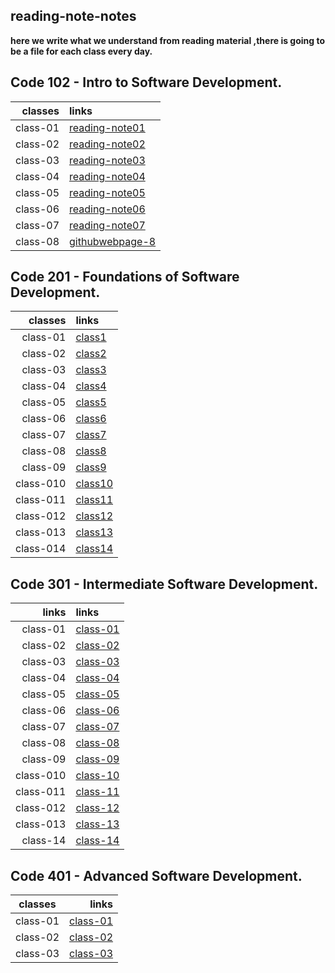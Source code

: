  ## reading-note-notes

**here we write what we understand from reading material ,there is going to be a file for each class every day.**

## Code 102 - Intro to Software Development.

| classes                       |  links|
|------------------------:|:--------------------------------------------------------|
class-01|[reading-note01](https://mamoun-kamal-alshisani.github.io/read-notes/)|
class-02|[reading-note02](https://mamoun-kamal-alshisani.github.io/read-notes/read02)|
class-03|[reading-note03](https://mamoun-kamal-alshisani.github.io/read-notes/readme-03)|
class-04|[reading-note04](https://mamoun-kamal-alshisani.github.io/read-notes/read04)|
class-05|[reading-note05](https://mamoun-kamal-alshisani.github.io/read-notes/readme05)|
class-06|[reading-note06](https://mamoun-kamal-alshisani.github.io/read-notes/reading-note06)|
class-07|[reading-note07](https://mamoun-kamal-alshisani.github.io/read-notes/reading-note07)|
class-08|[githubwebpage-8](https://mamoun-kamal-alshisani.github.io/read-notes/githubwebpage)|

## Code 201 - Foundations of Software Development.

| classes               |  links|
|------------------------:|:--------------------------------------------------------|
class-01|[class1](https://mamoun-kamal-alshisani.github.io/code-201/read01)       |
class-02|[class2](https://mamoun-kamal-alshisani.github.io/code-201/class-02)     | 
class-03|[class3](https://mamoun-kamal-alshisani.github.io/code-201/reading-note-03)|
class-04|[class4](https://mamoun-kamal-alshisani.github.io/code-201/read-note-04)|
class-05|[class5](https://mamoun-kamal-alshisani.github.io/code-201/Read:05)|
class-06|[class6](https://mamoun-kamal-alshisani.github.io/code-201/Read-06)|
class-07|[class7](https://mamoun-kamal-alshisani.github.io/code-201/readme-07)|
class-08|[class8](https://mamoun-kamal-alshisani.github.io/code-201/Read-08)|
class-09|[class9](https://mamoun-kamal-alshisani.github.io/code-201/read-09)|
class-010|[class10](https://mamoun-kamal-alshisani.github.io/code-201/Read:-10)|
class-011|[class11](https://mamoun-kamal-alshisani.github.io/code-201/read-11)|
class-012|[class12](https://mamoun-kamal-alshisani.github.io/code-201/read-12)|
class-013|[class13](https://mamoun-kamal-alshisani.github.io/code-201/read-13)|
class-014|[class14](https://mamoun-kamal-alshisani.github.io/code-201/read-14)|

## Code 301 - Intermediate Software Development.

| links                   |  links|
|------------------------:|:--------------------------------------------------------|
class-01|[class-01](https://mamoun-kamal-alshisani.github.io/reading-note-301/class-01)|
class-02|[class-02](https://mamoun-kamal-alshisani.github.io/reading-note-301/class-02)|
class-03|[class-03](https://mamoun-kamal-alshisani.github.io/reading-note-301/class-03)|
class-04|[class-04](https://mamoun-kamal-alshisani.github.io/reading-note-301/class-04)|
class-05|[class-05](https://mamoun-kamal-alshisani.github.io/reading-note-301/class-05)|
class-06|[class-06](https://mamoun-kamal-alshisani.github.io/reading-note-301/class-06)|
class-07|[class-07](https://mamoun-kamal-alshisani.github.io/reading-note-301/class-07)|
class-08|[class-08](https://mamoun-kamal-alshisani.github.io/reading-note-301/class-08)|
class-09|[class-09](https://mamoun-kamal-alshisani.github.io/reading-note-301/class-09)|
class-010|[class-10](https://mamoun-kamal-alshisani.github.io/reading-note-301/class-10)|
class-011|[class-11](https://mamoun-kamal-alshisani.github.io/reading-note-301/class-11)|
class-012|[class-12](https://mamoun-kamal-alshisani.github.io/reading-note-301/class-12)|
class-013|[class-13](https://mamoun-kamal-alshisani.github.io/reading-note-301/class-13)|
class-14|[class-14](https://mamoun-kamal-alshisani.github.io/reading-note-301/class-14)|

## Code 401 - Advanced Software Development.

| classes                       |  links|
|------------------------|--------------------------------------------------------:|
class-01|[class-01](https://mamoun-kamal-alshisani.github.io/401-reading-notes/class-01)|
class-02|[class-02](https://mamoun-kamal-alshisani.github.io/401-reading-notes/class-02)|
class-03|[class-03](https://mamoun-kamal-alshisani.github.io/401-reading-notes/class-03)|
